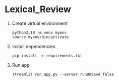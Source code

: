 # Lexical_Review

1. Create virtual environment
   ```
   python3.10 -m venv myenv
   source myenv/bin/activate
   ```
2. Install dependencies
   ```
   pip install -r requirements.txt
   ```
3. Run app
   ```
   streamlit run app.py --server.runOnSave false
   ```

   
